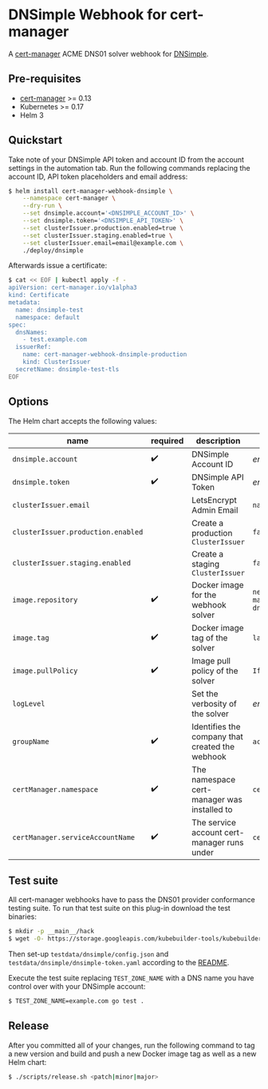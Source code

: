 # DNSimple Webhook for cert-manager

A [cert-manager][2] ACME DNS01 solver webhook for [DNSimple][1].

## Pre-requisites

- [cert-manager][2] >= 0.13
- Kubernetes >= 0.17
- Helm 3

## Quickstart

Take note of your DNSimple API token and account ID from the account settings in the automation tab. Run the following commands replacing the account ID, API token placeholders and email address:

```bash
$ helm install cert-manager-webhook-dnsimple \
    --namespace cert-manager \
    --dry-run \
    --set dnsimple.account='<DNSIMPLE_ACCOUNT_ID>' \
    --set dnsimple.token='<DNSIMPLE_API_TOKEN>' \
    --set clusterIssuer.production.enabled=true \
    --set clusterIssuer.staging.enabled=true \
    --set clusterIssuer.email=email@example.com \
    ./deploy/dnsimple
```

Afterwards issue a certificate:

```bash
$ cat << EOF | kubectl apply -f -
apiVersion: cert-manager.io/v1alpha3
kind: Certificate
metadata:
  name: dnsimple-test
  namespace: default
spec:
  dnsNames:
    - test.example.com
  issuerRef:
    name: cert-manager-webhook-dnsimple-production
    kind: ClusterIssuer
  secretName: dnsimple-test-tls
EOF
```

## Options

The Helm chart accepts the following values:

| name                               | required | description                                     | default value                           |
| ---------------------------------- | -------- | ----------------------------------------------- | --------------------------------------- |
| `dnsimple.account`                 | ✔️       | DNSimple Account ID                             | _empty_                                 |
| `dnsimple.token`                   | ✔️       | DNSimple API Token                              | _empty_                                 |
| `clusterIssuer.email`              |          | LetsEncrypt Admin Email                         | `name@example.com`                      |
| `clusterIssuer.production.enabled` |          | Create a production `ClusterIssuer`             | `false`                                 |
| `clusterIssuer.staging.enabled`    |          | Create a staging `ClusterIssuer`                | `false`                                 |
| `image.repository`                 | ✔️       | Docker image for the webhook solver             | `neoskop/cert-manager-webhook-dnsimple` |
| `image.tag`                        | ✔️       | Docker image tag of the solver                  | `latest`                                |
| `image.pullPolicy`                 | ✔️       | Image pull policy of the solver                 | `IfNotPresent`                          |
| `logLevel`                         |          | Set the verbosity of the solver                 | _empty_                                 |
| `groupName`                        | ✔️       | Identifies the company that created the webhook | `acme.neoskop.de`                       |
| `certManager.namespace`            | ✔️       | The namespace cert-manager was installed to     | `cert-manager`                          |
| `certManager.serviceAccountName`   | ✔️       | The service account cert-manager runs under     | `cert-manager`                          |

## Test suite

All cert-manager webhooks have to pass the DNS01 provider conformance testing suite. To run that test suite on this plug-in download the test binaries:

```bash
$ mkdir -p __main__/hack
$ wget -O- https://storage.googleapis.com/kubebuilder-tools/kubebuilder-tools-1.14.1-linux-amd64.tar.gz | tar xz --strip-components=1 -C __main__/hack
```

Then set-up `testdata/dnsimple/config.json` and `testdata/dnsimple/dnsimple-token.yaml` according to the [README][3].

Execute the test suite replacing `TEST_ZONE_NAME` with a DNS name you have control over with your DNSimple account:

```bash
$ TEST_ZONE_NAME=example.com go test .
```

## Release

After you committed all of your changes, run the following command to tag a new version and build and push a new Docker image tag as well as a new Helm chart:

```bash
$ ./scripts/release.sh <patch|minor|major>
```

[1]: https://dnsimple.com/
[2]: https://cert-manager.io/docs/installation/kubernetes/
[3]: ./testdata/dnsimple/README.md
